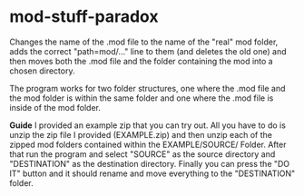 # mod-stuff-paradox
Changes the name of the .mod file to the name of the "real" mod folder, adds the correct "path=mod/..." line to them (and deletes the old one) and then moves both the .mod file and the folder containing the mod into a chosen directory.

The program works for two folder structures, one where the .mod file and the mod folder is within the same folder and one where the .mod file is inside of the mod folder.

**Guide**
I provided an example zip that you can try out. All you have to do is unzip the zip file I provided (EXAMPLE.zip) and then unzip each of the zipped mod folders contained within the EXAMPLE/SOURCE/ Folder. After that run the program and select "SOURCE" as the source directory and "DESTINATION" as the destination directory. Finally you can press the "DO IT" button and it should rename and move everything to the "DESTINATION" folder.
